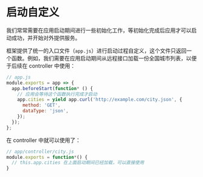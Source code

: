 # 启动自定义

我们常常需要在应用启动期间进行一些初始化工作，等初始化完成后应用才可以启动成功，并开始对外提供服务。

框架提供了统一的入口文件（`app.js`）进行启动过程自定义，这个文件只返回一个函数。例如，我们需要在应用启动期间从远程接口加载一份全国城市列表，以便于后续在 controller 中使用：

```js
// app.js
module.exports = app => {
  app.beforeStart(function* () {
    // 应用会等待这个函数执行完成才启动
    app.cities = yield app.curl('http://example.com/city.json', {
      method: 'GET',
      dataType: 'json',
    });
  });
};
```

在 controller 中就可以使用了：

```js
// app/controller/city.js
module.exports = function*() {
  // this.app.cities 在上面启动期间已经加载，可以直接使用
}
```
